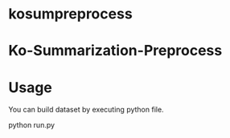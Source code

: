 # kosumpreprocess

# Ko-Summarization-Preprocess


# Usage
You can build dataset by executing python file.

python run.py

